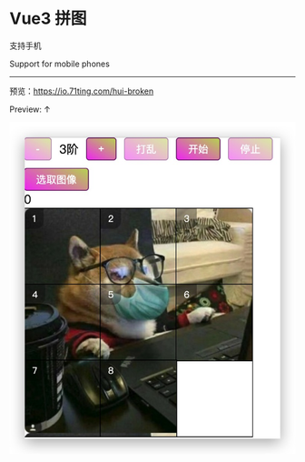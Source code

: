 # Vue3 拼图

支持手机

Support for mobile phones

----------------------

预览：https://io.71ting.com/hui-broken

Preview: ↑

![./Screenshot](./Screenshot.jpg)